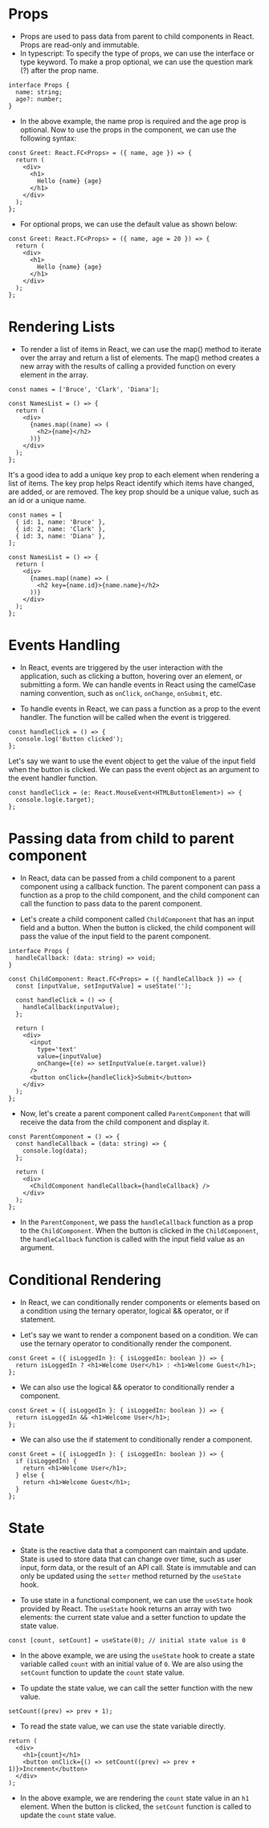 # Props

- Props are used to pass data from parent to child components in React. Props are read-only and immutable.
- In typescript: To specify the type of props, we can use the interface or type keyword. To make a prop optional, we can use the question mark (?) after the prop name.

```tsx
interface Props {
  name: string;
  age?: number;
}
```

- In the above example, the name prop is required and the age prop is optional. Now to use the props in the component, we can use the following syntax:

```tsx
const Greet: React.FC<Props> = ({ name, age }) => {
  return (
    <div>
      <h1>
        Hello {name} {age}
      </h1>
    </div>
  );
};
```

- For optional props, we can use the default value as shown below:

```tsx
const Greet: React.FC<Props> = ({ name, age = 20 }) => {
  return (
    <div>
      <h1>
        Hello {name} {age}
      </h1>
    </div>
  );
};
```

# Rendering Lists

- To render a list of items in React, we can use the map() method to iterate over the array and return a list of elements. The map() method creates a new array with the results of calling a provided function on every element in the array.

```tsx
const names = ['Bruce', 'Clark', 'Diana'];

const NamesList = () => {
  return (
    <div>
      {names.map((name) => (
        <h2>{name}</h2>
      ))}
    </div>
  );
};
```

It's a good idea to add a unique key prop to each element when rendering a list of items. The key prop helps React identify which items have changed, are added, or are removed. The key prop should be a unique value, such as an id or a unique name.

```tsx
const names = [
  { id: 1, name: 'Bruce' },
  { id: 2, name: 'Clark' },
  { id: 3, name: 'Diana' },
];

const NamesList = () => {
  return (
    <div>
      {names.map((name) => (
        <h2 key={name.id}>{name.name}</h2>
      ))}
    </div>
  );
};
```

# Events Handling

- In React, events are triggered by the user interaction with the application, such as clicking a button, hovering over an element, or submitting a form. We can handle events in React using the camelCase naming convention, such as `onClick`, `onChange`, `onSubmit`, etc.

- To handle events in React, we can pass a function as a prop to the event handler. The function will be called when the event is triggered.

```tsx
const handleClick = () => {
  console.log('Button clicked');
};
```

Let's say we want to use the event object to get the value of the input field when the button is clicked. We can pass the event object as an argument to the event handler function.

```tsx
const handleClick = (e: React.MouseEvent<HTMLButtonElement>) => {
  console.log(e.target);
};
```

# Passing data from child to parent component

- In React, data can be passed from a child component to a parent component using a callback function. The parent component can pass a function as a prop to the child component, and the child component can call the function to pass data to the parent component.

- Let's create a child component called `ChildComponent` that has an input field and a button. When the button is clicked, the child component will pass the value of the input field to the parent component.

```tsx
interface Props {
  handleCallback: (data: string) => void;
}

const ChildComponent: React.FC<Props> = ({ handleCallback }) => {
  const [inputValue, setInputValue] = useState('');

  const handleClick = () => {
    handleCallback(inputValue);
  };

  return (
    <div>
      <input
        type='text'
        value={inputValue}
        onChange={(e) => setInputValue(e.target.value)}
      />
      <button onClick={handleClick}>Submit</button>
    </div>
  );
};
```

- Now, let's create a parent component called `ParentComponent` that will receive the data from the child component and display it.

```tsx
const ParentComponent = () => {
  const handleCallback = (data: string) => {
    console.log(data);
  };

  return (
    <div>
      <ChildComponent handleCallback={handleCallback} />
    </div>
  );
};
```

- In the `ParentComponent`, we pass the `handleCallback` function as a prop to the `ChildComponent`. When the button is clicked in the `ChildComponent`, the `handleCallback` function is called with the input field value as an argument.

# Conditional Rendering

- In React, we can conditionally render components or elements based on a condition using the ternary operator, logical && operator, or if statement.

- Let's say we want to render a component based on a condition. We can use the ternary operator to conditionally render the component.

```tsx
const Greet = ({ isLoggedIn }: { isLoggedIn: boolean }) => {
  return isLoggedIn ? <h1>Welcome User</h1> : <h1>Welcome Guest</h1>;
};
```

- We can also use the logical && operator to conditionally render a component.

```tsx
const Greet = ({ isLoggedIn }: { isLoggedIn: boolean }) => {
  return isLoggedIn && <h1>Welcome User</h1>;
};
```

- We can also use the if statement to conditionally render a component.

```tsx
const Greet = ({ isLoggedIn }: { isLoggedIn: boolean }) => {
  if (isLoggedIn) {
    return <h1>Welcome User</h1>;
  } else {
    return <h1>Welcome Guest</h1>;
  }
};
```

# State

- State is the reactive data that a component can maintain and update. State is used to store data that can change over time, such as user input, form data, or the result of an API call. State is immutable and can only be updated using the `setter` method returned by the `useState` hook.

- To use state in a functional component, we can use the `useState` hook provided by React. The `useState` hook returns an array with two elements: the current state value and a setter function to update the state value.

```tsx
const [count, setCount] = useState(0); // initial state value is 0
```

- In the above example, we are using the `useState` hook to create a state variable called `count` with an initial value of `0`. We are also using the `setCount` function to update the `count` state value.

- To update the state value, we can call the setter function with the new value.

```tsx
setCount((prev) => prev + 1);
```

- To read the state value, we can use the state variable directly.

```tsx
return (
  <div>
    <h1>{count}</h1>
    <button onClick={() => setCount((prev) => prev + 1)}>Increment</button>
  </div>
);
```

- In the above example, we are rendering the `count` state value in an `h1` element. When the button is clicked, the `setCount` function is called to update the `count` state value.
